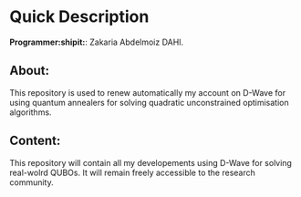 # Quick Description
**Programmer:shipit:**: Zakaria Abdelmoiz DAHI. 
## About:
This repository is used to renew automatically my account on D-Wave for using quantum annealers for solving quadratic unconstrained optimisation algorithms.
## Content:
This repository will contain all my developements using D-Wave for solving real-wolrd QUBOs. It will remain freely accessible to the research community.
